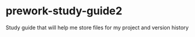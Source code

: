 # prework-study-guide2
Study guide that will help me store files for my project and version history
